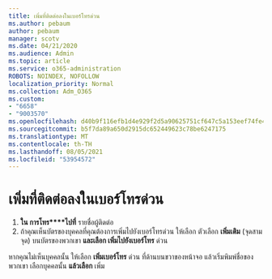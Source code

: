 ```yaml
---
title: เพิ่มที่ติดต่อลงในเบอร์โทรด่วน
ms.author: pebaum
author: pebaum
manager: scotv
ms.date: 04/21/2020
ms.audience: Admin
ms.topic: article
ms.service: o365-administration
ROBOTS: NOINDEX, NOFOLLOW
localization_priority: Normal
ms.collection: Adm_O365
ms.custom:
- "6658"
- "9003570"
ms.openlocfilehash: d40b9f116efb1d4e929f2d5a90625751cf647c5a153eef74fe49ae09f1202263
ms.sourcegitcommit: b5f7da89a650d2915dc652449623c78be6247175
ms.translationtype: MT
ms.contentlocale: th-TH
ms.lasthandoff: 08/05/2021
ms.locfileid: "53954572"
---
```

# <a name="add-contacts-to-speed-dial"></a>เพิ่มที่ติดต่อลงในเบอร์โทรด่วน

1. **ใน การโทร****ไปที่** รายชื่อผู้ติดต่อ
2. ถ้าคุณเห็นบัตรของบุคคลที่คุณต้องการเพิ่มไปยังเบอร์โทรด่วน ให้เลือก ตัวเลือก  **เพิ่มเติม**  (จุดสามจุด) บนบัตรของพวกเขา  **และเลือก เพิ่มไปยังเบอร์โทร** ด่วน

หากคุณไม่เห็นบุคคลนั้น ให้เลือก  **เพิ่มเบอร์โทร**  ด่วน ที่ด้านบนขวาของหน้าจอ แล้วเริ่มพิมพ์ชื่อของพวกเขา เลือกบุคคลนั้น  **แล้วเลือก** เพิ่ม
